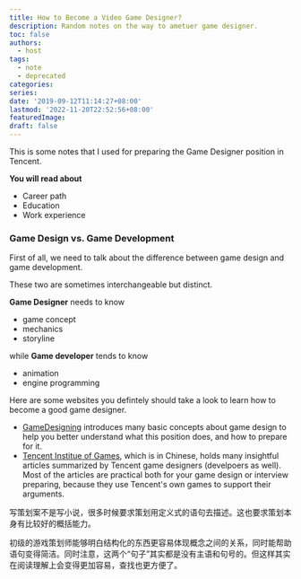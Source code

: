 ```yaml
---
title: How to Become a Video Game Designer?
description: Random notes on the way to ametuer game designer.
toc: false
authors:
  - host
tags: 
  - note
  - deprecated
categories:
series:
date: '2019-09-12T11:14:27+08:00'
lastmod: '2022-11-20T22:52:56+08:00'
featuredImage:
draft: false
---
```


This is some notes that I used for preparing the Game Designer position in Tencent. 

**You will read about**

+ Career path
+ Education
+ Work experience

### Game Design vs. Game Development

First of all, we need to talk about the difference between game design and game development.

These two are sometimes interchangeable but distinct.

**Game Designer** needs to know
+ game concept
+ mechanics
+ storyline

while **Game developer** tends to know
+ animation
+ engine programming

Here are some websites you defintely should take a look to learn how to become a good game designer.
+ [GameDesigning](http://www.gamedesigning.org) introduces many basic concepts about game design to help you better understand what this position does, and how to prepare for it.
+ [Tencent Institue of Games](https://gameinstitute.qq.com/community), which is in Chinese, holds many insightful articles summarized by Tencent game designers (develpoers as well). Most of the articles are practical both for your game design or interview preparing, because they use Tencent's own games to support their arguments.


写策划案不是写小说，很多时候要求策划用定义式的语句去描述。这也要求策划本身有比较好的概括能力。

初级的游戏策划师能够明白结构化的东西更容易体现概念之间的关系，同时能帮助语句变得简洁。同时注意，这两个“句子”其实都是没有主语和句号的。但这样其实在阅读理解上会变得更加容易，查找也更方便了。